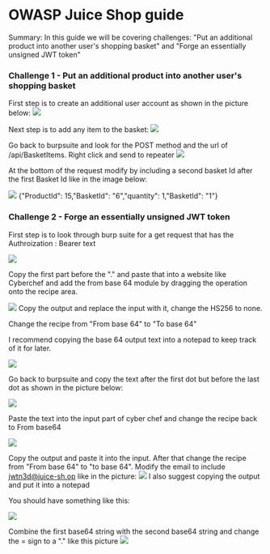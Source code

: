 # OWASP Juice Shop guide

Summary: In this guide we will be covering challenges: "Put an additional product into another user's shopping basket" and "Forge an essentially unsigned JWT token"

### Challenge 1 - Put an additional product into another user's shopping basket

First step is to create an additional user account as shown in the picture below:
![](IMG/Screenshot03.png)

Next step is to add any item to the basket:
![](IMG/Screenshot04.png)

Go back to burpsuite and look for the POST method and the url of /api/BasketItems. Right click and send to repeater
![](IMG/Screenshot08.png)

At the bottom of the request modify by including a second basket Id after the first Basket Id like in the image below:

![](IMG/Screenshot09.png)
{"ProductId": 15,"BasketId": "6","quantity": 1,"BasketId": "1"}



### Challenge 2 - Forge an essentially unsigned JWT token

First step is to look through burp suite for a get request that has the Authroization : Bearer text

![](IMG/Screenshot010.png)

Copy the first part before the "." and paste that into a website like Cyberchef and add the from base 64 module by dragging the operation onto the recipe area.


![](IMG/Screenshot011.png)
Copy the output and replace the input with it, change the HS256 to none.

Change the recipe from "From base 64" to "To base 64"

I recommend copying the base 64 output text into a notepad to keep track of it for later.

![](IMG/Screenshot016.png)

Go back to burpsuite and copy the text after the first dot but before the last dot as shown in the picture below:

![](IMG/Screenshot013.png)

Paste the text into the input part of cyber chef and change the recipe back to From base64

![](IMG/Screenshot014.png)

Copy the output and paste it into the input. After that change the recipe from "From base 64" to "to base 64". Modify the email to include jwtn3d@juice-sh.op like in the picture: 
![](IMG/Screenshot015.png)
I also suggest copying the output and put it into a notepad


You should have something like this:

![](IMG/Screenshot017.png)

Combine the first base64 string with the second base64 string and change the = sign to a "." like this picture
![](IMG/Screenshot018.png)
